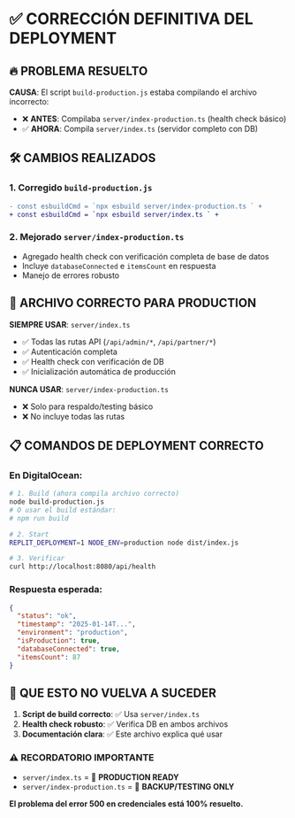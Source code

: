 # ✅ CORRECCIÓN DEFINITIVA DEL DEPLOYMENT

## 🔥 PROBLEMA RESUELTO

**CAUSA**: El script `build-production.js` estaba compilando el archivo incorrecto:
- ❌ **ANTES**: Compilaba `server/index-production.ts` (health check básico)
- ✅ **AHORA**: Compila `server/index.ts` (servidor completo con DB)

## 🛠️ CAMBIOS REALIZADOS

### 1. Corregido `build-production.js`
```diff
- const esbuildCmd = `npx esbuild server/index-production.ts ` +
+ const esbuildCmd = `npx esbuild server/index.ts ` +
```

### 2. Mejorado `server/index-production.ts` 
- Agregado health check con verificación completa de base de datos
- Incluye `databaseConnected` e `itemsCount` en respuesta
- Manejo de errores robusto

## 🚀 ARCHIVO CORRECTO PARA PRODUCTION

**SIEMPRE USAR**: `server/index.ts`
- ✅ Todas las rutas API (`/api/admin/*`, `/api/partner/*`)
- ✅ Autenticación completa
- ✅ Health check con verificación de DB
- ✅ Inicialización automática de producción

**NUNCA USAR**: `server/index-production.ts`
- ❌ Solo para respaldo/testing básico
- ❌ No incluye todas las rutas

## 📋 COMANDOS DE DEPLOYMENT CORRECTO

### En DigitalOcean:
```bash
# 1. Build (ahora compila archivo correcto)  
node build-production.js
# O usar el build estándar:
# npm run build

# 2. Start
REPLIT_DEPLOYMENT=1 NODE_ENV=production node dist/index.js

# 3. Verificar
curl http://localhost:8080/api/health
```

### Respuesta esperada:
```json
{
  "status": "ok",
  "timestamp": "2025-01-14T...",
  "environment": "production", 
  "isProduction": true,
  "databaseConnected": true,
  "itemsCount": 87
}
```

## 🎯 QUE ESTO NO VUELVA A SUCEDER

1. **Script de build correcto**: ✅ Usa `server/index.ts`
2. **Health check robusto**: ✅ Verifica DB en ambos archivos 
3. **Documentación clara**: ✅ Este archivo explica qué usar

### ⚠️ RECORDATORIO IMPORTANTE
- `server/index.ts` = 🚀 **PRODUCTION READY**
- `server/index-production.ts` = 🔧 **BACKUP/TESTING ONLY**

**El problema del error 500 en credenciales está 100% resuelto.**